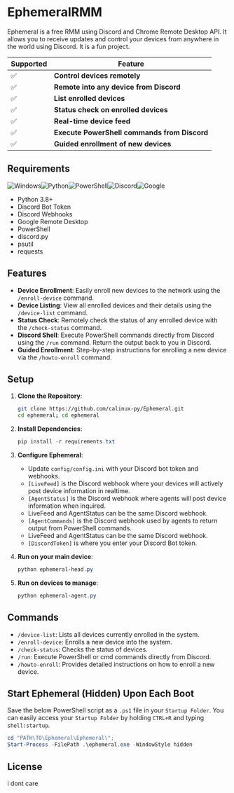 # EphemeralRMM

Ephemeral is a free RMM using Discord and Chrome Remote Desktop API. It allows you to receive updates and control your devices from anywhere in the world using Discord.
It is a fun project.

| Supported | Feature            |
|--------|--------------------|
| ✅     | **Control devices remotely**   |
| ✅     | **Remote into any device from Discord**   |
| ✅     | **List enrolled devices**      |
| ✅     | **Status check on enrolled devices**        |
| ✅     | **Real-time device feed**       |
| ✅     | **Execute PowerShell commands from Discord**   |
| ✅     | **Guided enrollment of new devices**   |


## Requirements
![Windows](https://img.shields.io/badge/platform-Windows-blue)![Python](https://img.shields.io/badge/language-Python-darkgreen)![PowerShell](https://img.shields.io/badge/language-PowerShell-purple)![Discord](https://img.shields.io/badge/Discord-7289DA?logo=discord&logoColor=white)![Google](https://img.shields.io/badge/Google-4285F4?logo=google&logoColor=white)



- Python 3.8+
- Discord Bot Token
- Discord Webhooks
- Google Remote Desktop
- PowerShell
- discord.py
- psutil
- requests


## Features

- **Device Enrollment**: Easily enroll new devices to the network using the `/enroll-device` command.
- **Device Listing**: View all enrolled devices and their details using the `/device-list` command.
- **Status Check**: Remotely check the status of any enrolled device with the `/check-status` command.
- **Discord Shell**: Execute PowerShell commands directly from Discord using the `/run` command. Return the output back to you in Discord.
- **Guided Enrollment**: Step-by-step instructions for enrolling a new device via the `/howto-enroll` command.

## Setup

1. **Clone the Repository**:
    ```bash
    git clone https://github.com/calinux-py/Ephemeral.git
    cd ephemeral; cd ephemeral
    ```

2. **Install Dependencies**:
    ```powershell
    pip install -r requirements.txt
    ```

3. **Configure Ephemeral**:
    - Update `config/config.ini` with your Discord bot token and webhooks.
    - `[LiveFeed]` is the Discord webhook where your devices will actively post device information in realtime.
    - `[AgentStatus]` is the Discord webhook where agents will post device information when inquired.
    - LiveFeed and AgentStatus can be the same Discord webhook.
    - `[AgentCommands]` is the Discord webhook used by agents to return output from PowerShell commands.
    - LiveFeed and AgentStatus can be the same Discord webhook.
    - `[DiscordToken]` is where you enter your Discord Bot token. 

4. **Run on your main device**:
    ```powershell
    python ephemeral-head.py
    ```
5. **Run on devices to manage**:
    ```powershell
    python ephemeral-agent.py
    ```

## Commands

- `/device-list`: Lists all devices currently enrolled in the system.
- `/enroll-device`: Enrolls a new device into the system.
- `/check-status`: Checks the status of devices.
- `/run`: Execute PowerShell or cmd commands directly from Discord.
- `/howto-enroll`: Provides detailed instructions on how to enroll a new device.

## Start Ephemeral (Hidden) Upon Each Boot
Save the below PowerShell script as a `.ps1` file in your `Startup Folder`. You can easily access your `Startup Folder` by holding `CTRL+R` and typing `shell:startup`.
```powershell
cd "PATH\TO\Ephemeral\Ephemeral\";
Start-Process -FilePath .\ephemeral.exe -WindowStyle hidden
```

## License

i dont care
